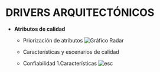 # DRIVERS ARQUITECTÓNICOS

- **Atributos de calidad**
  - Priorización de atributos
        ![Gráfico Radar](https://github.com/juanCardona02/DocumentacionAgendVet/blob/main/Images/Mapa-Empatia/Priorizaci%C3%B3nAtributos.png)
  
  - Características y escenarios de calidad
   - Confiabilidad
        1.Características
         ![esc](https://github.com/juanCardona02/DocumentacionAgendVet/blob/55f990eabb3287a1fdbcb4afb7dcb198b32292a2/Images/Atributos-Calidad/Confiabilidad/CaracterisiticasConfiabilidad.png)

  
